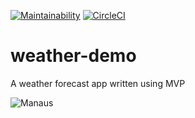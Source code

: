 [![Maintainability](https://api.codeclimate.com/v1/badges/785964b2189d143f1177/maintainability)](https://codeclimate.com/github/0x7067/weather-demo/maintainability) [![CircleCI](https://circleci.com/gh/0x7067/weather-demo/tree/master.svg?style=svg)](https://circleci.com/gh/0x7067/weather-demo/tree/master)

# weather-demo
A weather forecast app written using MVP

![Manaus](/screenshots/Screenshot_2018-08-04-20-28-08--703579033.png?raw=true "Manaus")
